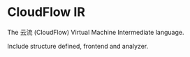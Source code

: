 # CloudFlow IR

The 云流 (CloudFlow) Virtual Machine Intermediate language.

Include structure defined, frontend and analyzer.
